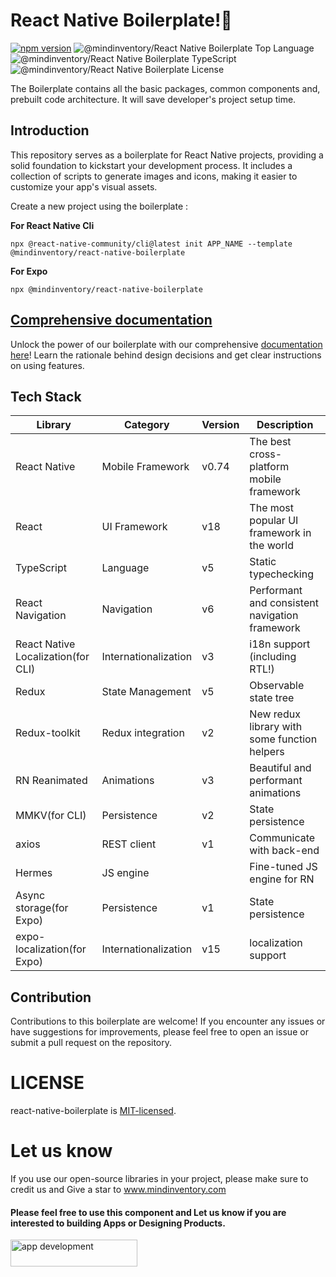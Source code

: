 <!-- @format -->

# React Native Boilerplate!🚀

[![npm version](https://img.shields.io/npm/v/@mindinventory/react-native-boilerplate.svg)](<[https://www.npmjs.org/package/@mindinventory/react-native-boilerplate](https://www.npmjs.com/package/@mindinventory/react-native-boilerplate)>)
![@mindinventory/React Native Boilerplate Top Language](https://img.shields.io/github/languages/top/Mindinventory/react-native-boilerplate)
![@mindinventory/React Native Boilerplate TypeScript](https://badgen.net/npm/types/tslib)
![@mindinventory/React Native Boilerplate License](https://img.shields.io/github/license/Mindinventory/react-native-boilerplate)

The Boilerplate contains all the basic packages, common components and, prebuilt code architecture. It will save developer's project setup time.

## Introduction

This repository serves as a boilerplate for React Native projects, providing a solid foundation to kickstart your development process. It includes a collection of scripts to generate images and icons, making it easier to customize your app's visual assets.

Create a new project using the boilerplate :

**For React Native Cli**

```
npx @react-native-community/cli@latest init APP_NAME --template @mindinventory/react-native-boilerplate
```

**For Expo**

```
npx @mindinventory/react-native-boilerplate
```

## [Comprehensive documentation](https://mindinventory.github.io/react-native-boilerplate)

Unlock the power of our boilerplate with our comprehensive [documentation here](https://mindinventory.github.io/react-native-boilerplate)! Learn the rationale behind design decisions and get clear instructions on using features.

## Tech Stack

| Library                            | Category             | Version | Description                                    |
| ---------------------------------- | -------------------- | ------- | ---------------------------------------------- |
| React Native                       | Mobile Framework     | v0.74   | The best cross-platform mobile framework       |
| React                              | UI Framework         | v18     | The most popular UI framework in the world     |
| TypeScript                         | Language             | v5      | Static typechecking                            |
| React Navigation                   | Navigation           | v6      | Performant and consistent navigation framework |
| React Native Localization(for CLI) | Internationalization | v3      | i18n support (including RTL!)                  |
| Redux                              | State Management     | v5      | Observable state tree                          |
| Redux-toolkit                      | Redux integration    | v2      | New redux library with some function helpers   |
| RN Reanimated                      | Animations           | v3      | Beautiful and performant animations            |
| MMKV(for CLI)                      | Persistence          | v2      | State persistence                              |
| axios                              | REST client          | v1      | Communicate with back-end                      |
| Hermes                             | JS engine            |         | Fine-tuned JS engine for RN                    |
| Async storage(for Expo)            | Persistence          | v1      | State persistence                              |
| expo-localization(for Expo)        | Internationalization | v15     | localization support                           |

## Contribution

Contributions to this boilerplate are welcome! If you encounter any issues or have suggestions for improvements, please feel free to open an issue or submit a pull request on the repository.

# LICENSE

react-native-boilerplate is [MIT-licensed](https://github.com/Mindinventory/react-native-boilerplate/blob/master/LICENSE).

# Let us know

If you use our open-source libraries in your project, please make sure to credit us and Give a star to www.mindinventory.com

<p><h4>Please feel free to use this component and Let us know if you are interested to building Apps or Designing Products.</h4>
<a href="https://www.mindinventory.com/contact-us.php?utm_source=gthb&utm_medium=repo&utm_campaign=react-native-boilerplate" target="__blank">
<img src="./media/hire_button.png" width="203" height="43"  alt="app development">
</a>

